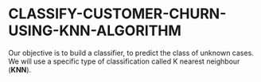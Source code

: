 # CLASSIFY-CUSTOMER-CHURN-USING-KNN-ALGORITHM
Our objective is to build a classifier, to predict the class of unknown cases. We will use a specific type of classification called K nearest neighbour (**KNN**).
